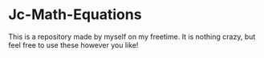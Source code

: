 # Jc-Math-Equations
This is a repository made by myself on my freetime. It is nothing crazy, but feel free to use these however you like!
